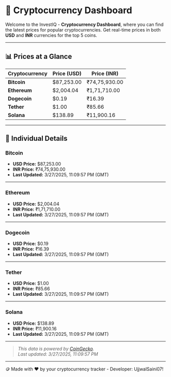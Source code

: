 
# 🚀 Cryptocurrency Dashboard

Welcome to the InvestIQ - **Cryptocurrency Dashboard**, where you can find the latest prices for popular cryptocurrencies. Get real-time prices in both **USD** and **INR** currencies for the top 5 coins.

---

## 📊 Prices at a Glance

| **Cryptocurrency** | **Price (USD)**       | **Price (INR)**        |
|---------------------|-----------------------|------------------------|
| **Bitcoin**   | $87,253.00 | ₹74,75,930.00 |
| **Ethereum**   | $2,004.04 | ₹1,71,710.00 |
| **Dogecoin**   | $0.19 | ₹16.39 |
| **Tether**   | $1.00 | ₹85.66 |
| **Solana**   | $138.89 | ₹11,900.16 |

---

## 📌 Individual Details

### Bitcoin

- **USD Price:** $87,253.00
- **INR Price:** ₹74,75,930.00
- **Last Updated:** 3/27/2025, 11:09:57 PM (GMT)
---


### Ethereum

- **USD Price:** $2,004.04
- **INR Price:** ₹1,71,710.00
- **Last Updated:** 3/27/2025, 11:09:57 PM (GMT)
---


### Dogecoin

- **USD Price:** $0.19
- **INR Price:** ₹16.39
- **Last Updated:** 3/27/2025, 11:09:57 PM (GMT)
---


### Tether

- **USD Price:** $1.00
- **INR Price:** ₹85.66
- **Last Updated:** 3/27/2025, 11:09:57 PM (GMT)
---


### Solana

- **USD Price:** $138.89
- **INR Price:** ₹11,900.16
- **Last Updated:** 3/27/2025, 11:09:57 PM (GMT)
---


> _This data is powered by [CoinGecko](https://www.coingecko.com)._  
> _Last updated: 3/27/2025, 11:09:57 PM_  

---
🪙 Made with ❤️ by your cryptocurrency tracker - Developer: UjjwalSaini07!
